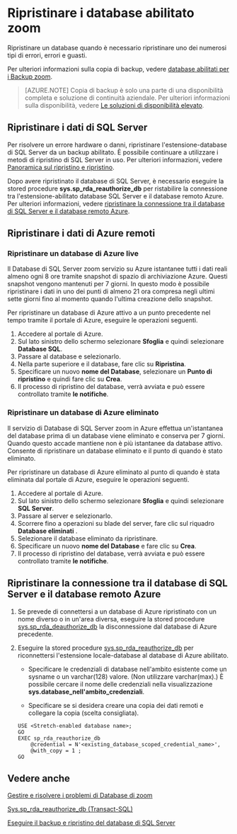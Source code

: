 <properties
    pageTitle="Ripristinare i database abilitato zoom | Microsoft Azure"
    description="Informazioni su come ripristinare zoom\-abilitato database."
    services="sql-server-stretch-database"
    documentationCenter=""
    authors="douglaslMS"
    manager="jhubbard"
    editor=""/>

<tags
    ms.service="sql-server-stretch-database"
    ms.workload="data-management"
    ms.tgt_pltfrm="na"
    ms.devlang="na"
    ms.topic="article"
    ms.date="08/01/2016"
    ms.author="douglasl"/>

# <a name="restore-stretch-enabled-databases"></a>Ripristinare i database abilitato zoom

Ripristinare un database quando è necessario ripristinare uno dei numerosi tipi di errori, errori e guasti.

Per ulteriori informazioni sulla copia di backup, vedere [database abilitati per i Backup zoom](sql-server-stretch-database-backup.md).

>   [AZURE.NOTE] Copia di backup è solo una parte di una disponibilità completa e soluzione di continuità aziendale. Per ulteriori informazioni sulla disponibilità, vedere [Le soluzioni di disponibilità elevato](https://msdn.microsoft.com/library/ms190202.aspx).

## <a name="restore-your-sql-server-data"></a>Ripristinare i dati di SQL Server
Per risolvere un errore hardware o danni, ripristinare l'estensione\-database di SQL Server da un backup abilitato. È possibile continuare a utilizzare i metodi di ripristino di SQL Server in uso. Per ulteriori informazioni, vedere [Panoramica sul ripristino e ripristino](https://msdn.microsoft.com/library/ms191253.aspx).

Dopo avere ripristinato il database di SQL Server, è necessario eseguire la stored procedure **sys.sp_rda_reauthorize_db** per ristabilire la connessione tra l'estensione\-abilitato database SQL Server e il database remoto Azure. Per ulteriori informazioni, vedere [ripristinare la connessione tra il database di SQL Server e il database remoto Azure](#restore-the-connection-between-the-sql-server-database-and-the-remote-azure-database).

## <a name="restore-your-remote-azure-data"></a>Ripristinare i dati di Azure remoti

### <a name="recover-a-live-azure-database"></a>Ripristinare un database di Azure live
Il Database di SQL Server zoom servizio su Azure istantanee tutti i dati reali almeno ogni 8 ore tramite snapshot di spazio di archiviazione Azure. Questi snapshot vengono mantenuti per 7 giorni. In questo modo è possibile ripristinare i dati in uno dei punti di almeno 21 ora compresa negli ultimi sette giorni fino al momento quando l'ultima creazione dello snapshot.

Per ripristinare un database di Azure attivo a un punto precedente nel tempo tramite il portale di Azure, eseguire le operazioni seguenti.

1. Accedere al portale di Azure.
2. Sul lato sinistro dello schermo selezionare **Sfoglia** e quindi selezionare **Database SQL**.
3. Passare al database e selezionarlo.
4. Nella parte superiore e il database, fare clic su **Ripristina**.
5. Specificare un nuovo **nome del Database**, selezionare un **Punto di ripristino** e quindi fare clic su **Crea**.
6. Il processo di ripristino del database, verrà avviata e può essere controllato tramite **le notifiche**.

### <a name="recover-a-deleted-azure-database"></a>Ripristinare un database di Azure eliminato
Il servizio di Database di SQL Server zoom in Azure effettua un'istantanea del database prima di un database viene eliminato e conserva per 7 giorni. Quando questo accade mantiene non è più istantanee da database attivo. Consente di ripristinare un database eliminato e il punto di quando è stato eliminato.

Per ripristinare un database di Azure eliminato al punto di quando è stata eliminata dal portale di Azure, eseguire le operazioni seguenti.

1. Accedere al portale di Azure.
2. Sul lato sinistro dello schermo selezionare **Sfoglia** e quindi selezionare **SQL Server**.
3. Passare al server e selezionarlo.
4. Scorrere fino a operazioni su blade del server, fare clic sul riquadro **Database eliminati** .
5. Selezionare il database eliminato da ripristinare.
5. Specificare un nuovo **nome del Database** e fare clic su **Crea**.
6. Il processo di ripristino del database, verrà avviata e può essere controllato tramite **le notifiche**.

## <a name="restore-the-connection-between-the-sql-server-database-and-the-remote-azure-database"></a>Ripristinare la connessione tra il database di SQL Server e il database remoto Azure

1.  Se prevede di connettersi a un database di Azure ripristinato con un nome diverso o in un'area diversa, eseguire la stored procedure [sys.sp_rda_deauthorize_db](https://msdn.microsoft.com/library/mt703716.aspx) la disconnessione dal database di Azure precedente.  

2.  Eseguire la stored procedure [sys.sp_rda_reauthorize_db](https://msdn.microsoft.com/library/mt131016.aspx) per riconnettersi l'estensione locale\-database al database di Azure abilitato.  

    -   Specificare le credenziali di database nell'ambito esistente come un sysname o un varchar\(128\) valore. \(Non utilizzare varchar\(max\).\) È possibile cercare il nome delle credenziali nella visualizzazione **sys.database\_nell'ambito\_credenziali**.  

    -   Specificare se si desidera creare una copia dei dati remoti e collegare la copia (scelta consigliata).  

    ```tsql  
    USE <Stretch-enabled database name>;
    GO
    EXEC sp_rda_reauthorize_db
        @credential = N'<existing_database_scoped_credential_name>',
        @with_copy = 1 ;  
    GO
    ```  

## <a name="see-also"></a>Vedere anche

[Gestire e risolvere i problemi di Database di zoom](sql-server-stretch-database-manage.md)

[Sys.sp_rda_reauthorize_db (Transact-SQL)](https://msdn.microsoft.com/library/mt131016.aspx)

[Eseguire il backup e ripristino del database di SQL Server](https://msdn.microsoft.com/library/ms187048.aspx)
